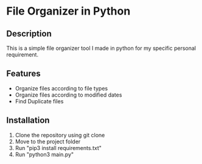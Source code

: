 # File Organizer in Python

## Description
This is a simple file organizer tool I made in python for my specific personal requirement.

## Features
- Organize files according to file types
- Organize files according to modified dates
- Find Duplicate files

## Installation
1. Clone the repository using git clone
2. Move to the project folder
3. Run "pip3 install requirements.txt"
4. Run "python3 main.py"